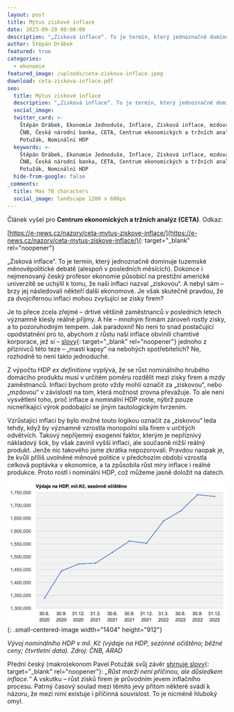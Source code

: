 ```yaml
---
layout: post
title: Mýtus ziskové inflace
date: 2023-09-29 00:00:00
description: "„Zisková inflace“. To je termín, který jednoznačně dominuje tuzemské měnověpolitické debatě (alespoň v\_posledních měsících). Je však skutečně pravdou, že za dvojcifernou inflaci mohou zvyšující se zisky firem?"
author: Štěpán Drábek
featured: true
categories:
  - ekonomie
featured_image: /uploads/ceta-ziskova-inflace.jpeg
download: ceta-ziskova-inflace.pdf
seo:
  title: Mýtus ziskové inflace
  description: "„Zisková inflace“. To je termín, který jednoznačně dominuje tuzemské měnověpolitické debatě (alespoň v\_posledních měsících). Je však skutečně pravdou, že za dvojcifernou inflaci mohou zvyšující se zisky firem?"
  social_image:
  twitter_card: >-
    Štěpán Drábek, Ekonomie Jednoduše, Inflace, Zisková inflace, mzdová inflace,
    ČNB, Česká národní banka, CETA, Centrum ekonomických a tržních analýz, Pavel
    Potužák, Nominální HDP
  keywords: >-
    Štěpán Drábek, Ekonomie Jednoduše, Inflace, Zisková inflace, mzdová inflace,
    ČNB, Česká národní banka, CETA, Centrum ekonomických a tržních analýz, Pavel
    Potužák, Nominální HDP
  hide-from-google: false
_comments:
  title: Max 70 characters
  social_image: landscape 1200 x 600px
---
```

Článek vyšel pro&nbsp;**Centrum ekonomických a tržních analýz (CETA)**. Odkaz:

[https://e-news.cz/nazory/ceta-mytus-ziskove-inflace/](https://e-news.cz/nazory/ceta-mytus-ziskove-inflace/){: target="_blank" rel="noopener"}



„Zisková inflace“. To je termín, který jednoznačně dominuje tuzemské měnověpolitické debatě (alespoň v posledních měsících). Dokonce i nejmenovaný český profesor ekonomie působící na prestižní americké univerzitě se uchýlil k tomu, že naši inflaci nazval „ziskovou“. A nebyl sám – brzy jej následovali někteří další ekonomové. Je však skutečně pravdou, že za dvojcifernou inflaci mohou zvyšující se zisky firem?



Je to přece zcela zřejmé – drtivé většině zaměstnanců v posledních letech významně klesly reálné příjmy. A hle – mnohým firmám zároveň rostly zisky, a to pozoruhodným tempem. Jak paradoxní! No není to snad postačující opodstatnění pro to, abychom z růstu naší inflace obvinili chamtivé korporace, jež si – [slovy](https://twitter.com/LukasKovanda/status/1674361722176405515){: target="_blank" rel="noopener"}&nbsp;jednoho z příznivců této teze – „mastí kapsy“ na nebohých spotřebitelích? Ne, rozhodně to není takto jednoduché.



Z výpočtu HDP *ex definitione* vyplývá, že se růst nominálního hrubého domácího produktu musí v určitém poměru rozdělit mezi zisky firem a mzdy zaměstnanců. Inflaci bychom proto vždy mohli označit za „ziskovou“, nebo „mzdovou“ v závislosti na tom, která možnost zrovna převažuje. To ale není vysvětlení toho, proč inflace a nominální HDP roste, nýbrž pouze nicneříkající výrok podobající se jiným tautologickým tvrzením.



Vzrůstající inflaci by bylo možné touto logikou označit za „ziskovou“ leda tehdy, když by významně vzrostla monopolní síla firem v určitých odvětvích. Takový nepříjemný exogenní faktor, kterým je nepříznivý nákladový šok, by však zavinil vyšší inflaci, ale současně nižší reálný produkt. Jenže nic takového jsme zkrátka nepozorovali. Pravdou naopak je, že kvůli příliš uvolněné měnové politice v předchozím období vzrostla celková poptávka v ekonomice, a ta způsobila růst míry inflace i reálné produkce. Proto rostl i nominální HDP, což můžeme jasně doložit na datech.



![](/uploads/vydaje-na-nom-hdp.png){: .small-centered-image width="1404" height="912"}



*Vývoj nominálního HDP v mil. Kč (výdaje na HDP, sezónně očištěno; běžné ceny; čtvrtletní data). Zdroj: ČNB, ARAD*



Přední český (makro)ekonom Pavel Potužák svůj závěr [shrnuje slovy](https://x.com/PavelPotuzak/status/1691752675564486765?s=20){: target="_blank" rel="noopener"}: *„Růst marží není příčinou, ale důsledkem inflace.“* A vskutku – růst zisků firem je průvodním jevem inflačního procesu. Patrný časový soulad mezi těmito jevy přitom některé svádí k názoru, že mezi nimi existuje i příčinná souvislost. To je nicméně hluboký omyl.